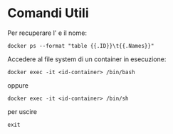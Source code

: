 # Comandi Utili

Per recuperare l'<id-container> e il nome:

    docker ps --format "table {{.ID}}\t{{.Names}}"

Accedere al file system di un container in esecuzione:
        
    docker exec -it <id-container> /bin/bash
oppure
        
    docker exec -it <id-container> /bin/sh

per uscire
    
    exit